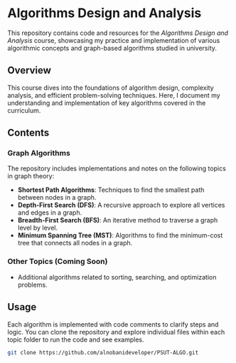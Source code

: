 # Algorithms Design and Analysis

This repository contains code and resources for the *Algorithms Design and Analysis* course, showcasing my practice and implementation of various algorithmic concepts and graph-based algorithms studied in university.

## Overview

This course dives into the foundations of algorithm design, complexity analysis, and efficient problem-solving techniques. Here, I document my understanding and implementation of key algorithms covered in the curriculum.

## Contents

### Graph Algorithms

The repository includes implementations and notes on the following topics in graph theory:

- **Shortest Path Algorithms**: Techniques to find the smallest path between nodes in a graph.
- **Depth-First Search (DFS)**: A recursive approach to explore all vertices and edges in a graph.
- **Breadth-First Search (BFS)**: An iterative method to traverse a graph level by level.
- **Minimum Spanning Tree (MST)**: Algorithms to find the minimum-cost tree that connects all nodes in a graph.

### Other Topics (Coming Soon)

- Additional algorithms related to sorting, searching, and optimization problems.

## Usage

Each algorithm is implemented with code comments to clarify steps and logic. You can clone the repository and explore individual files within each topic folder to run the code and see examples.

```bash
git clone https://github.com/alnobanideveloper/PSUT-ALGO.git
